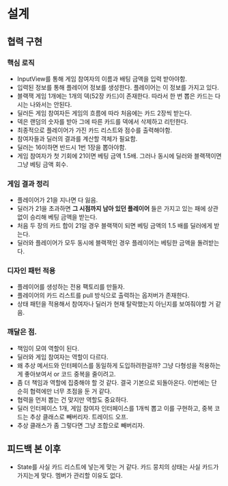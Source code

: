 # 설계

## 협력 구현

### 핵심 로직

* InputView를 통해 게임 참여자의 이름과 배팅 금액을 입력 받아야함. 
* 입력된 정보를 통해 플레이어 정보를 생성한다. 플레이어는 이 정보를 가지고 있다.
* 블랙잭 게임 1개에는 1개의 덱(52장 카드)이 존재한다. 따라서 한 번 뽑은 카드는 다시는 나와서는 안된다.
* 딜러든 게임 참여자든 게임의 흐름에 따라 처음에는 카드 2장씩 받는다.
* 덱은 랜덤의 숫자를 받아 그에 따른 카드를 덱에서 삭제하고 리턴한다.
* 최종적으로 플레이어가 가진 카드 리스트와 점수를 출력해야함.
* 참여자들과 딜러의 결과를 계산할 객체가 필요함.
* 딜러는 16이하면 반드시 1번 1장을 뽑아야함.
* 게임 참여자가 첫 기회에 21이면 베팅 금액 1.5배. 그러나 동시에 딜러와 블랙잭이면 그냥 베팅 금액 회수.

### 게임 결과 정리

* 플레이어가 21을 지나면 다 잃음.
* 딜러가 21을 초과하면 __그 시점까지 남아 있던 플레이어__ 들은 가지고 있는 패에 상관 없이 승리해 베팅 금액을 받는다.
* 처음 두 장의 카드 합이 21일 경우 블랙잭이 되면 베팅 금액의 1.5 배를 딜러에게 받는다. 
* 딜러와 플레이어가 모두 동시에 블랙잭인 경우 플레이어는 베팅한 금액을 돌려받는다.

### 디자인 패턴 적용

* 플레이어를 생성하는 전용 팩토리를 만들자.
* 플레이어의 카드 리스트를 pull 방식으로 출력하는 옵저버가 존재한다.
* 상태 패턴을 적용해서 참여자나 딜러가 현재 탈락했는지 아닌지를 보여줘야할 거 같음.


### 깨달은 점.

* 책임이 모여 역할이 된다.
* 딜러와 게임 참여자는 역할이 다르다.
* 왜 추상 메서드와 인터페이스를 동일하게 도입하려한걸까? 그냥 다형성을 적용하는게 좋아보여서 or 코드 중복을 줄이려고.
* 좀 더 책임과 역할에 집중해야 할 것 같다. 결국 기본으로 되돌아온다. 이번에는 단순히 협력에만 너무 초점을 둔 거 같다.
* 협력을 먼저 뽑는 건 맞지만 역할도 중요하다.
* 딜러 인터페이스 1개, 게임 참여자 인터페이스를 1개씩 뽑고 이를 구현하고, 중복 코드는 추상 클래스로 빼버리자. 트레이드 오프.
* 추상 클래스가 좀 그렇다면 그냥 조합으로 빼버리자.

## 피드백 본 이후

* State를 사실 카드 리스트에 넣는게 맞는 거 같다. 카드 뭉치의 상태는 사실 카드가 가지는게 맞다. 멤버가 관리할 이유도 없다.
